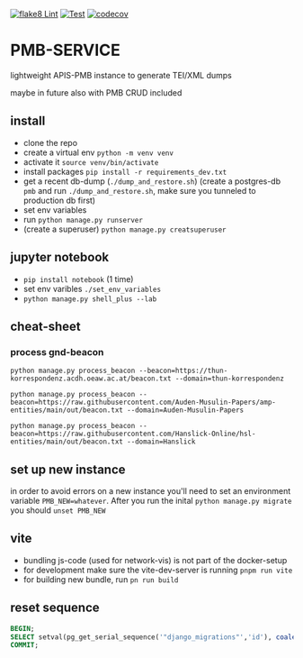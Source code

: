[![flake8 Lint](https://github.com/arthur-schnitzler/pmb-service/actions/workflows/lint.yml/badge.svg)](https://github.com/arthur-schnitzler/pmb-service/actions/workflows/lint.yml)
[![Test](https://github.com/arthur-schnitzler/pmb-service/actions/workflows/test.yml/badge.svg)](https://github.com/arthur-schnitzler/pmb-service/actions/workflows/test.yml)
[![codecov](https://codecov.io/gh/arthur-schnitzler/pmb-service/graph/badge.svg?token=P98WIT0K84)](https://codecov.io/gh/arthur-schnitzler/pmb-service)

# PMB-SERVICE

lightweight APIS-PMB instance to generate TEI/XML dumps

maybe in future also with PMB CRUD included

## install

* clone the repo
* create a virtual env `python -m venv venv`
* activate it `source venv/bin/activate`
* install packages `pip install -r requirements_dev.txt`
* get a recent db-dump (`./dump_and_restore.sh`) (create a postgres-db `pmb` and run `./dump_and_restore.sh`, make sure you tunneled to production db first)
* set env variables
* run `python manage.py runserver`
* (create a superuser) `python manage.py creatsuperuser`



## jupyter notebook
* `pip install notebook` (1 time)
* set env varibles `./set_env_variables`
* `python manage.py shell_plus --lab`


## cheat-sheet

### process gnd-beacon

`python manage.py process_beacon --beacon=https://thun-korrespondenz.acdh.oeaw.ac.at/beacon.txt --domain=thun-korrespondenz`

`python manage.py process_beacon --beacon=https://raw.githubusercontent.com/Auden-Musulin-Papers/amp-entities/main/out/beacon.txt --domain=Auden-Musulin-Papers`

`python manage.py process_beacon --beacon=https://raw.githubusercontent.com/Hanslick-Online/hsl-entities/main/out/beacon.txt --domain=Hanslick`


## set up new instance

in order to avoid errors on a new instance you'll need to set an environment variable `PMB_NEW=whatever`. After you run the inital `python manage.py migrate` you should `unset PMB_NEW`


## vite

* bundling js-code (used for network-vis) is not part of the docker-setup
* for development make sure the vite-dev-server is running `pnpm run vite`
* for building new bundle, run `pn run build`


## reset sequence 
```SQL
BEGIN; 
SELECT setval(pg_get_serial_sequence('"django_migrations"','id'), coalesce(max("id"), 1), max("id") IS NOT null) FROM "django_migrations";
COMMIT;
```